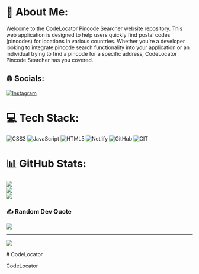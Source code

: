 # 💫 About Me:
Welcome to the CodeLocator Pincode Searcher website repository. This web application is designed to help users quickly find postal codes (pincodes) for locations in various countries. Whether you're a developer looking to integrate pincode search functionality into your application or an individual trying to find a pincode for a specific address, CodeLocator Pincode Searcher has you covered.


## 🌐 Socials:
[![Instagram](https://img.shields.io/badge/Instagram-%23E4405F.svg?logo=Instagram&logoColor=white)](https://instagram.com/v_e_d_a_n_t_404) 

# 💻 Tech Stack:
![CSS3](https://img.shields.io/badge/css3-%231572B6.svg?style=for-the-badge&logo=css3&logoColor=white) ![JavaScript](https://img.shields.io/badge/javascript-%23323330.svg?style=for-the-badge&logo=javascript&logoColor=%23F7DF1E) ![HTML5](https://img.shields.io/badge/html5-%23E34F26.svg?style=for-the-badge&logo=html5&logoColor=white) ![Netlify](https://img.shields.io/badge/netlify-%23000000.svg?style=for-the-badge&logo=netlify&logoColor=#00C7B7) ![GitHub](https://img.shields.io/badge/GitHub-%23121011.svg?style=for-the-badge&logo=github&logoColor=white) ![GIT](https://img.shields.io/badge/Git-fc6d26?style=for-the-badge&logo=git&logoColor=white)
# 📊 GitHub Stats:
![](https://github-readme-stats.vercel.app/api?username=CodeLocator&theme=dark&hide_border=false&include_all_commits=false&count_private=false)<br/>
![](https://github-readme-streak-stats.herokuapp.com/?user=CodeLocator&theme=dark&hide_border=false)<br/>
![](https://github-readme-stats.vercel.app/api/top-langs/?username=CodeLocator&theme=dark&hide_border=false&include_all_commits=false&count_private=false&layout=compact)

### ✍️ Random Dev Quote
![](https://quotes-github-readme.vercel.app/api?type=horizontal&theme=radical)

---
[![](https://visitcount.itsvg.in/api?id=CodeLocator&icon=0&color=0)](https://visitcount.itsvg.in)

<!-- Proudly created with GPRM ( https://gprm.itsvg.in ) --># CodeLocator
CodeLocator
